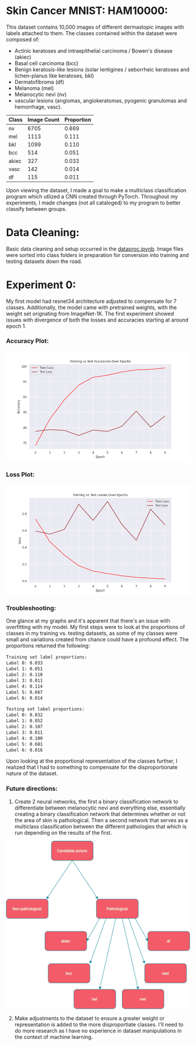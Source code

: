 # Skin Cancer MNIST: HAM10000:
This dataset contains 10,000 images of different dermastopic images with labels attached to them. The classes contained within the dataset were composed of:
* Actinic keratoses and intraepithelial carcinoma / Bowen's disease (akiec)
* Basal cell carcinoma (bcc) 
* Benign keratosis-like lesions (solar lentigines / seborrheic keratoses and lichen-planus like keratoses, bkl)
* Dermatofibroma (df)
* Melanoma (mel)
* Melanocytic nevi (nv) 
* vascular lesions (angiomas, angiokeratomas, pyogenic granulomas and hemorrhage, vasc). 


| Class    | Image Count| Proportion |
|----------|----------|----------|
| nv   | 6705     | 0.669    |
| mel    | 1113     |0.111     |
| bkl     | 1099    | 0.110   |
| bcc    | 514    | 0.051     |
| akiec    | 327     | 0.033   |
| vasc   | 142    |  0.014     |
| df     | 115     |0.011     |

Upon viewing the dataset, I made a goal to make a multiclass classification program which utlized a CNN created through PyTorch. Throughout my experiments, I made changes (not all cataloged) to my program to better classify between groups.
# Data Cleaning:
Basic data cleaning and setup occurred in the [dataproc.ipynb](dataproc.ipynb). Image files were sorted into class folders in preparation for conversion into training and testing datasets down the road.
# Experiment 0:
My first model had resnet34 architecture adjusted to compensate for 7 classes. Additionally, the model came with pretrained weights, with the weight set orignating from ImageNet-1K. The first experiment showed issues with divergence of both the losses and accuracies starting at around epoch 1. 

### Accuracy Plot:
![Loss0](models/experiment0/accuracy_plot.png)

### Loss Plot:
![Accuracy0](models/experiment0/loss_plot.png)

### Troubleshooting:
One glance at my graphs and it's apparent that there's an issue with overfitting with my model. My first steps were to look at the proportions of classes in my training vs. testing datasets, as some of my classes were small and variations created from chance could have a profound effect. The proportions returned the following:

```
Training set label proportions:
Label 0: 0.033
Label 1: 0.051
Label 2: 0.110
Label 3: 0.011
Label 4: 0.114
Label 5: 0.667
Label 6: 0.014
```
```
Testing set label proportions:
Label 0: 0.032
Label 1: 0.052
Label 2: 0.107
Label 3: 0.011
Label 4: 0.100
Label 5: 0.681
Label 6: 0.016
```
Upon looking at the proportional representation of the classes further, I realized that I had to something to compensate for the disproportionate nature of the dataset.

### Future directions:
1) Create 2 neural networks, the first a binary classification network to differentiate between melanocytic nevi and everything else, essentially creating a binary classification network that determines whether or not the area of skin is pathological. Then a second network that serves as a multiclass classification between the different pathologies that which is run depending on the results of the first. 

<div align="center">
  <img src="images/flowchart.png" alt="description of image">
</div>

2) Make adjustments to the dataset to ensure a greater weight or representation is added to the more disproportiate classes. I'll need to do more research as I have no experience in dataset manipulations in the context of machine learning. 